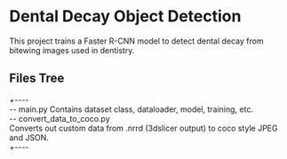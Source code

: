 # Dental Decay Object Detection
This project trains a Faster R-CNN model to detect dental decay from bitewing images used in dentistry.  
  
## Files Tree  
+----  
-- main.py
	Contains dataset class, dataloader, model, training, etc.  
-- convert_data_to_coco.py  
	Converts out custom data from .nrrd (3dslicer output) to coco style JPEG and JSON.  
+----  
